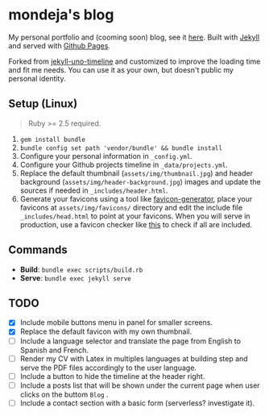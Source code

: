 # mondeja's blog

My personal portfolio and (cooming soon) blog, see it [here](https://mondeja.github.io/blog). Built with [Jekyll](https://jekyllrb.com) and served with [Github Pages](https://pages.github.com/).

Forked from [jekyll-uno-timeline](https://github.com/tzuehlke/jekyll-uno-timeline) and customized to improve the loading time and fit me needs. You can use it as your own, but doesn't public my personal identity.

## Setup (Linux)

> Ruby >= 2.5 required. 

1. `gem install bundle`
2. `bundle config set path 'vendor/bundle' && bundle install`
3. Configure your personal information in `_config.yml`.
4. Configure your Github projects timeline in `_data/projects.yml`.
5. Replace the default thumbnail (`assets/img/thumbnail.jpg`) and header background (`assets/img/header-background.jpg`) images and update the sources if needed in `_includes/header.html`. 
6. Generate your favicons using a tool like [favicon-generator](https://realfavicongenerator.net/), place your favicons at `assets/img/favicons/` directory and edit the include file `_includes/head.html` to point at your favicons. When you will serve in production, use a favicon checker like [this](https://realfavicongenerator.net/favicon_checker) to check if all are included. 

## Commands

- **Build**: `bundle exec scripts/build.rb`
- **Serve**: `bundle exec jekyll serve`

## TODO

- [x] Include mobile buttons menu in panel for smaller screens.
- [x] Replace the default favicon with my own thumbnail.
- [ ] Include a language selector and translate the page from English to Spanish and French.
- [ ] Render my CV with Latex in multiples languages at building step and serve the PDF files accordingly to the user language.
- [ ] Include a button to hide the timeline at the header right.
- [ ] Include a posts list that will be shown under the current page when user clicks on the buttom `Blog` .
- [ ] Include a contact section with a basic form (serverless? investigate it).

